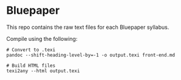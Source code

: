 # Bluepaper

This repo contains the raw text files for each Bluepaper syllabus.

Compile using the following:

    # Convert to .texi
    pandoc --shift-heading-level-by=-1 -o output.texi front-end.md

    # Build HTML files
    texi2any --html output.texi

